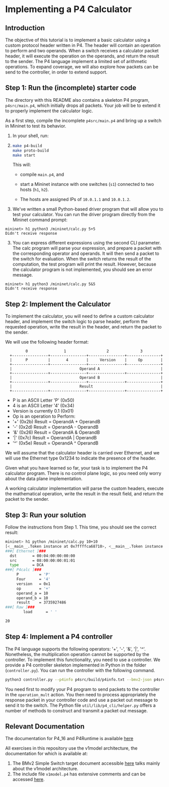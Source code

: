 # Implementing a P4 Calculator

## Introduction

The objective of this tutorial is to implement a basic calculator
using a custom protocol header written in P4. The header will contain
an operation to perform and two operands. When a switch receives a
calculator packet header, it will execute the operation on the
operands, and return the result to the sender. The P4 language implement a limited set of arithmetic operations. To expand coverage, we will also explore how packets can be send to the controller, in order to extend support. 

## Step 1: Run the (incomplete) starter code

The directory with this README also contains a skeleton P4 program,
`p4src/main.p4`, which initially drops all packets.  Your job will be to
extend it to properly implement the calculator logic.

As a first step, compile the incomplete `p4src/main.p4` and bring up a
switch in Mininet to test its behavior.

1. In your shell, run:
2. 
   ```bash
   make p4-build
   make proto-build
   make start
   ```

   This will:
   * compile `main.p4`, and

   * start a Mininet instance with one switches (`s1`) connected to
     two hosts (`h1`, `h2`).
   * The hosts are assigned IPs of `10.0.1.1` and `10.0.1.2`.

3. We've written a small Python-based driver program that will allow
you to test your calculator. You can run the driver program directly
from the Mininet command prompt:

```
mininet> h1 python3 /mininet/calc.py 5+5
Didn't receive response
```

3. You can express different expressions using the second CLI parameter.
 The calc program will parse your expression, and
prepare a packet with the corresponding operator and operands. It will
then send a packet to the switch for evaluation. When the switch
returns the result of the computation, the test program will print the
result. However, because the calculator program is not implemented,
you should see an error message.

```
mininet> h1 python3 /mininet/calc.py 5&5
Didn't receive response
```

## Step 2: Implement the Calculator

To implement the calculator, you will need to define a custom
calculator header, and implement the switch logic to parse header,
perform the requested operation, write the result in the header, and
return the packet to the sender.

We will use the following header format:

             0                1                  2              3
      +----------------+----------------+----------------+---------------+
      |      P         |       4        |     Version    |     Op        |
      +----------------+----------------+----------------+---------------+
      |                              Operand A                           |
      +----------------+----------------+----------------+---------------+
      |                              Operand B                           |
      +----------------+----------------+----------------+---------------+
      |                              Result                              |
      +----------------+----------------+----------------+---------------+


-  P is an ASCII Letter 'P' (0x50)
-  4 is an ASCII Letter '4' (0x34)
-  Version is currently 0.1 (0x01)
-  Op is an operation to Perform:
 -   '+' (0x2b) Result = OperandA + OperandB
 -   '-' (0x2d) Result = OperandA - OperandB
 -   '&' (0x26) Result = OperandA & OperandB
 -   '|' (0x7c) Result = OperandA | OperandB
 -   '^' (0x5e) Result = OperandA ^ OperandB


We will assume that the calculator header is carried over Ethernet,
and we will use the Ethernet type 0x1234 to indicate the presence of
the header.

Given what you have learned so far, your task is to implement the P4
calculator program. There is no control plane logic, so you need only
worry about the data plane implementation.

A working calculator implementation will parse the custom headers,
execute the mathematical operation, write the result in the result
field, and return the packet to the sender.

## Step 3: Run your solution

Follow the instructions from Step 1.  This time, you should see the
correct result:

```bash
mininet> h1 python /mininet/calc.py 10+10
[<__main__.Token instance at 0x7ffffca68710>, <__main__.Token instance at 0x7ffffca687a0>, <__main__.Token instance at 0x7ffffca688c0>]
###[ Ethernet ]### 
  dst       = 00:04:00:00:00:00
  src       = 08:00:00:00:01:01
  type      = DCA
###[ P4calc ]### 
     P         = 'P'
     Four      = '4'
     version   = 0x1
     op        = '+'
     operand_a = 10
     operand_b = 10
     result    = 3735927486
###[ Raw ]### 
        load      = ' '

20
```

## Step 4: Implement a P4 controller

The P4 language supports the following operators: '+', '-', '&', '|', '^'.
Nonetheless, the multiplication operation cannot be supported by the controller.
To implement this functionality, you need to use a controller. We provide a P4
controller skeleton implemented in Python in the folder (`controller.py`). You
can run the controller with the following command.

```bash
python3 controller.py --p4info p4src/build/p4info.txt --bmv2-json p4src/build/bmv2.json
```

You need first to modify your P4 program to send packets to the controller in
the `operation_mult` action. You then need to process appropriately the response
packet in your controller code and use a packet out message to send it to the
switch. The Python file `util/lib/p4_cli/helper.py` offers a number of methods to
construct and transmit a packet out message.

## Relevant Documentation

The documentation for P4_16 and P4Runtime is available [here](https://p4.org/specs/)

All exercises in this repository use the v1model architecture, the documentation for which is available at:
1. The BMv2 Simple Switch target document accessible [here](https://github.com/p4lang/behavioral-model/blob/master/docs/simple_switch.md) talks mainly about the v1model architecture.
2. The include file `v1model.p4` has extensive comments and can be accessed [here](https://github.com/p4lang/p4c/blob/master/p4include/v1model.p4).
